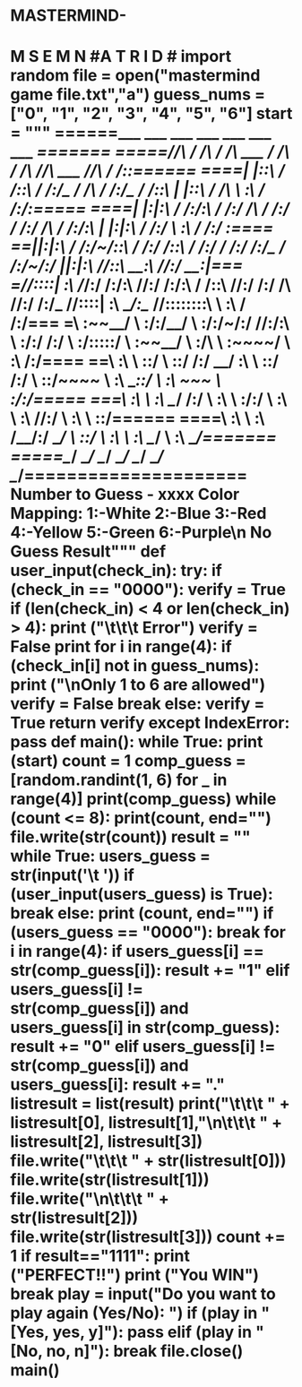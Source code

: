 # MASTERMIND-
 # ______________M S E M N                  #A T R I D______________ #  import random file = open("mastermind game file.txt","a")  guess_nums = ["0", "1", "2", "3", "4", "5", "6"] start = """ ======___           ___           ___                       ___           ___           ___                       ___          _____=======     =====/__/\         /  /\         /  /\          ___        /  /\         /  /\         /__/\        ___          /__/\        /  /::\====== ====|  |::\       /  /::\       /  /:/_        /  /\      /  /:/_       /  /::\       |  |::\      /  /\         \  \:\      /  /:/\:\===== ====|  |:|:\     /  /:/\:\     /  /:/ /\      /  /:/     /  /:/ /\     /  /:/\:\      |  |:|:\    /  /:/          \  \:\    /  /:/  \:\==== ==__|__|:|\:\   / /:/~/::\   /  /:/ /::\    /  /:/     /  /:/ /:/_   /  /:/~/:/    __|__|:|\:\  /__/::\      _____\__\:\  /__/:/ \__\:|=== =/__/::::| \:\ /__/:/ /:/\:\ /__/:/ /:/\:\  /  /::\    /__/:/ /:/ /\ /__/:/ /:/___ /__/::::| \:\ \__\/\:\__  /__/::::::::\ \  \:\ /  /:/=== =\  \:\~~\__\/ \  \:\/:/__\/ \  \:\/:/~/:/ /__/:/\:\   \  \:\/:/ /:/ \  \:\/:::::/ \  \:\~~\__\/    \  \:\/\ \  \:\~~\~~\/  \  \:\  /:/==== ==\  \:\        \  \::/       \  \::/ /:/  \__\/  \:\   \  \::/ /:/   \  \::/~~~~   \  \:\           \__\::/  \  \:\  ~~~    \  \:\/:/===== ===\  \:\        \  \:\        \__\/ /:/        \  \:\   \  \:\/:/     \  \:\        \  \:\          /__/:/    \  \:\         \  \::/====== ====\  \:\        \  \:\         /__/:/          \__\/    \  \::/       \  \:\        \  \:\         \__\/      \  \:\         \__\/======= =====\__\/         \__\/         \__\/                     \__\/         \__\/         \__\/                     \__\/=====================  Number to Guess - xxxx                        Color Mapping:                                  1:-White                                  2:-Blue                                  3:-Red                                  4:-Yellow                                  5:-Green                                  6:-Purple\n No         Guess        Result"""   def user_input(check_in):     try:         if (check_in == "0000"):             verify = True         if (len(check_in) &lt; 4 or len(check_in) > 4):             print ("\t\t\t Error")             verify = False             print         for i in range(4):             if (check_in[i] not in guess_nums):                 print ("\nOnly 1 to 6 are allowed")                 verify = False                 break             else:                 verify = True         return verify     except IndexError:         pass   def main():     while True:         print (start)         count = 1         comp_guess = [random.randint(1, 6) for _ in range(4)]         print(comp_guess)          while (count &lt;= 8):             print(count, end="")             file.write(str(count))             result = ""             while True:                 users_guess = str(input('\t     '))                 if (user_input(users_guess) is True):                     break                                  else:                     print (count, end="")             if (users_guess == "0000"):                 break             for i in range(4):                 if users_guess[i] == str(comp_guess[i]):                     result += "1"                 elif users_guess[i] != str(comp_guess[i]) and users_guess[i] in str(comp_guess):                     result += "0"                 elif users_guess[i] != str(comp_guess[i]) and users_guess[i]:                     result += "."                 listresult = list(result)             print("\t\t\t " + listresult[0], listresult[1],"\n\t\t\t " + listresult[2], listresult[3])             file.write("\t\t\t " + str(listresult[0]))             file.write(str(listresult[1]))             file.write("\n\t\t\t " + str(listresult[2]))             file.write(str(listresult[3]))             count += 1                                       if result=="1111":                 print ("PERFECT!!")                                  print ("You WIN")                 break           play = input("Do you want to play again (Yes/No): ")         if (play in "[Yes, yes, y]"):             pass         elif (play in "[No, no, n]"):             break             file.close()   main()
